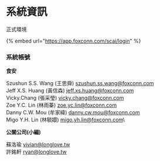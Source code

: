 # 系統資訊

正式環境

{% embed url="https://app.foxconn.com/scai/login" %}

### 系統帳號

**食安**

Szushun S.S. Wang (王思舜) szushun.ss.wang@foxconn.com\
Jeff X.S. Huang (黃信森) jeff.xs.huang@foxconn.com\
Vicky.Chang (張采瑩) vicky.chang@foxconn.com\
Zoe Y.C. Lin (林雨蓁) zoe.yc.lin@foxconn.com\
Danny C.W. Mou (牟家緯) danny.cw.mou@foxconn.com\
Migo Y.H. Lin (林毓嬛) migo.yh.lin@foxconn.com\


**公關公司(小編)**

蘇洛瑜 vivian@longlove.tw \
許銘軒 ryan@longlove.tw

